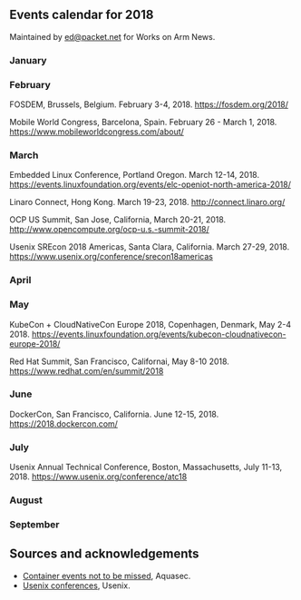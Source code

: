 ## Events calendar for 2018

Maintained by ed@packet.net for Works on Arm News.

### January

### February

FOSDEM, Brussels, Belgium. February 3-4, 2018. https://fosdem.org/2018/

Mobile World Congress, Barcelona, Spain. February 26 - March 1, 2018. https://www.mobileworldcongress.com/about/

### March

Embedded Linux Conference, Portland Oregon. March 12-14, 2018. https://events.linuxfoundation.org/events/elc-openiot-north-america-2018/

Linaro Connect, Hong Kong. March 19-23, 2018. http://connect.linaro.org/

OCP US Summit, San Jose, California, March 20-21, 2018. http://www.opencompute.org/ocp-u.s.-summit-2018/

Usenix SREcon 2018 Americas, Santa Clara, California. March 27-29, 2018. https://www.usenix.org/conference/srecon18americas

### April

### May

KubeCon + CloudNativeCon Europe 2018, Copenhagen, Denmark, May 2-4 2018. https://events.linuxfoundation.org/events/kubecon-cloudnativecon-europe-2018/

Red Hat Summit, San Francisco, Californai, May 8-10 2018. https://www.redhat.com/en/summit/2018

### June

DockerCon, San Francisco, California. June 12-15, 2018. https://2018.dockercon.com/

### July

Usenix Annual Technical Conference, Boston, Massachusetts, July 11-13, 2018. https://www.usenix.org/conference/atc18

### August

### September

## Sources and acknowledgements

* [Container events not to be missed](https://blog.aquasec.com/container-events-not-to-be-missed), Aquasec.
* [Usenix conferences](https://www.usenix.org/conferences), Usenix.
